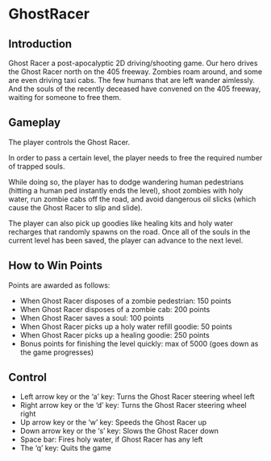 # GhostRacer

## Introduction

Ghost Racer a post-apocalyptic 2D driving/shooting game. Our hero drives the Ghost Racer north on the 405 freeway. Zombies roam around, and some are even driving taxi cabs. The few humans that are left wander aimlessly. And the souls of the recently deceased have convened on the 405 freeway, waiting for someone to free them.

## Gameplay

The player controls the Ghost Racer.

In order to pass a certain level, the player needs to free the required number of trapped souls.

While doing so, the player has to dodge wandering human pedestrians (hitting a human ped instantly ends the level), shoot zombies with holy water, run zombie cabs off the road, and avoid dangerous oil slicks (which cause the Ghost Racer to slip and slide).

The player can also pick up goodies like healing kits and holy water recharges that randomly spawns on the road. Once all of the souls in the current level has been saved, the player can advance to the next level.

## How to Win Points

Points are awarded as follows:

- When Ghost Racer disposes of a zombie pedestrian: 150 points
- When Ghost Racer disposes of a zombie cab: 200 points
- When Ghost Racer saves a soul: 100 points
- When Ghost Racer picks up a holy water refill goodie: 50 points
- When Ghost Racer picks up a healing goodie: 250 points
- Bonus points for finishing the level quickly: max of 5000 (goes down as the game progresses)

## Control

- Left arrow key or the ‘a’ key: Turns the Ghost Racer steering wheel left
- Right arrow key or the ‘d’ key: Turns the Ghost Racer steering wheel right
- Up arrow key or the ‘w’ key: Speeds the Ghost Racer up
- Down arrow key or the ‘s’ key: Slows the Ghost Racer down
- Space bar: Fires holy water, if Ghost Racer has any left
- The ‘q’ key: Quits the game
